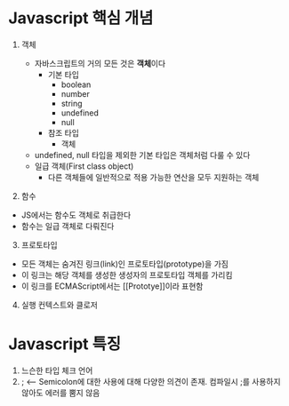 # Javascript 핵심 개념

1. 객체
    * 자바스크립트의 거의 모든 것은 <b>객체</b>이다
        * 기본 타입 
            -  boolean
            - number
            - string
            - undefined
            - null
        * 참조 타입
            - 객체
    * undefined, null 타입을 제외한 기본 타입은 객체처럼 다룰 수 있다
    * 일급 객체(First class object)
        * 다른 객체들에 일반적으로 적용 가능한 연산을 모두 지원하는 객체

2. 함수
* JS에서는 함수도 객체로 취급한다
* 함수는 일급 객체로 다뤄진다

3. 프로토타입
* 모든 객체는 숨겨진 링크(link)인 프로토타입(prototype)을 가짐
* 이 링크는 해당 객체를 생성한 생성자의 프로토타입 객체를 가리킴
* 이 링크를 ECMAScript에서는 [[Prototye]]이라 표현함

4. 실행 컨텍스트와 클로저


# Javascript 특징
1. 느슨한 타입 체크 언어
2. ; <-- Semicolon에 대한 사용에 대해 다양한 의견이 존재. 컴파일시 ;를 사용하지 않아도 에러를 뿜지 않음